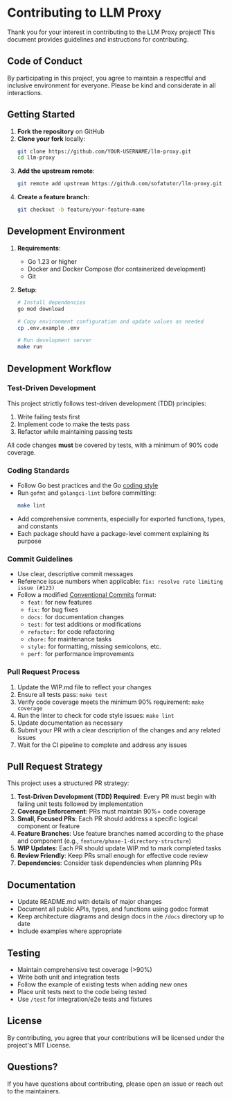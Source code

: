 # Contributing to LLM Proxy

Thank you for your interest in contributing to the LLM Proxy project! This document provides guidelines and instructions for contributing.

## Code of Conduct

By participating in this project, you agree to maintain a respectful and inclusive environment for everyone. Please be kind and considerate in all interactions.

## Getting Started

1. **Fork the repository** on GitHub
2. **Clone your fork** locally:
   ```bash
   git clone https://github.com/YOUR-USERNAME/llm-proxy.git
   cd llm-proxy
   ```
3. **Add the upstream remote**:
   ```bash
   git remote add upstream https://github.com/sofatutor/llm-proxy.git
   ```
4. **Create a feature branch**:
   ```bash
   git checkout -b feature/your-feature-name
   ```

## Development Environment

1. **Requirements**:
   - Go 1.23 or higher
   - Docker and Docker Compose (for containerized development)
   - Git

2. **Setup**:
   ```bash
   # Install dependencies
   go mod download
   
   # Copy environment configuration and update values as needed
   cp .env.example .env
   
   # Run development server
   make run
   ```

## Development Workflow

### Test-Driven Development

This project strictly follows test-driven development (TDD) principles:

1. Write failing tests first
2. Implement code to make the tests pass
3. Refactor while maintaining passing tests

All code changes **must** be covered by tests, with a minimum of 90% code coverage.

### Coding Standards

- Follow Go best practices and the Go [coding style](https://go.dev/doc/effective_go)
- Run `gofmt` and `golangci-lint` before committing:
  ```bash
  make lint
  ```
- Add comprehensive comments, especially for exported functions, types, and constants
- Each package should have a package-level comment explaining its purpose

### Commit Guidelines

- Use clear, descriptive commit messages
- Reference issue numbers when applicable: `fix: resolve rate limiting issue (#123)`
- Follow a modified [Conventional Commits](https://www.conventionalcommits.org/) format:
  - `feat:` for new features
  - `fix:` for bug fixes
  - `docs:` for documentation changes
  - `test:` for test additions or modifications
  - `refactor:` for code refactoring
  - `chore:` for maintenance tasks
  - `style:` for formatting, missing semicolons, etc.
  - `perf:` for performance improvements

### Pull Request Process

1. Update the WIP.md file to reflect your changes
2. Ensure all tests pass: `make test`
3. Verify code coverage meets the minimum 90% requirement: `make coverage`
4. Run the linter to check for code style issues: `make lint`
5. Update documentation as necessary
6. Submit your PR with a clear description of the changes and any related issues
7. Wait for the CI pipeline to complete and address any issues

## Pull Request Strategy

This project uses a structured PR strategy:

1. **Test-Driven Development (TDD) Required**: Every PR must begin with failing unit tests followed by implementation
2. **Coverage Enforcement**: PRs must maintain 90%+ code coverage
3. **Small, Focused PRs**: Each PR should address a specific logical component or feature
4. **Feature Branches**: Use feature branches named according to the phase and component (e.g., `feature/phase-1-directory-structure`)
5. **WIP Updates**: Each PR should update WIP.md to mark completed tasks
6. **Review Friendly**: Keep PRs small enough for effective code review
7. **Dependencies**: Consider task dependencies when planning PRs

## Documentation

- Update README.md with details of major changes
- Document all public APIs, types, and functions using godoc format
- Keep architecture diagrams and design docs in the `/docs` directory up to date
- Include examples where appropriate

## Testing

- Maintain comprehensive test coverage (>90%)
- Write both unit and integration tests
- Follow the example of existing tests when adding new ones
- Place unit tests next to the code being tested
- Use `/test` for integration/e2e tests and fixtures

## License

By contributing, you agree that your contributions will be licensed under the project's MIT License.

## Questions?

If you have questions about contributing, please open an issue or reach out to the maintainers.